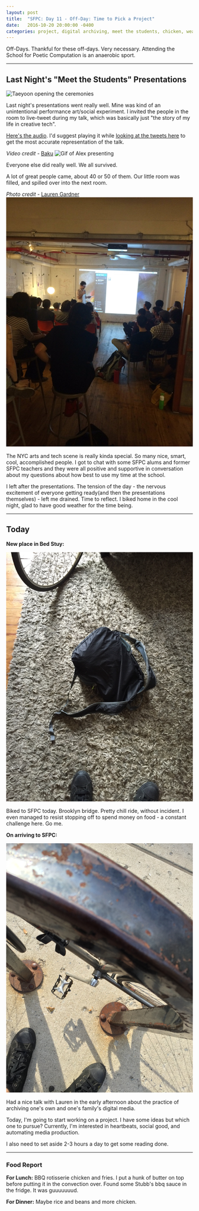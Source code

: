 ```yaml
---
layout: post
title:  "SFPC: Day 11 - Off-Day: Time to Pick a Project"
date:   2016-10-20 20:00:00 -0400
categories: project, digital archiving, meet the students, chicken, weather, scene
---
```


Off-Days. Thankful for these off-days. Very necessary. Attending the School for Poetic Computation is an anaerobic sport.

-----
<h2> Last Night's "Meet the Students" Presentations </h2>

![Taeyoon opening the ceremonies](/images/IMG_4528.gif)

Last night's presentations went really well. Mine was kind of an unintentional performance art/social experiment. I invited the people in the room to live-tweet during my talk, which was basically just "the story of my life in creative tech".

[Here's the audio](). I'd suggest playing it while [looking at the tweets here](https://twitter.com/search?q=%23sfpcsalon&src=typd) to get the most accurate representation of the talk.

*Video credit -* [Baku](www.baku89.com)
![Gif of Alex presenting](/images/bakuAlexPres.gif)

Everyone else did really well. We all survived.

A lot of great people came, about 40 or 50 of them. Our little room was filled, and spilled over into the next room.

*Photo credit -* [Lauren Gardner](https://twitter.com/poohlaga)
![The room of smart, nice, cool people](/images/101916_sfpcSalon_laurenGardner.jpg)

The NYC arts and tech scene is really kinda special. So many nice, smart, cool, accomplished people. I got to chat with some SFPC alums and former SFPC teachers and they were all positive and supportive in conversation about my questions about how best to use my time at the school.

I left after the presentations. The tension of the day - the nervous excitement of everyone getting ready(and then the presentations themselves) - left me drained. Time to reflect. I biked home in the cool night, glad to have good weather for the time being.

-----
<h2> Today </h2>

**New place in Bed Stuy:**

![Our Airbnb's Floor](/images/IMG_4540.JPG)

Biked to SFPC today. Brooklyn bridge. Pretty chill ride, without incident. I even managed to resist stopping off to spend money on food - a constant challenge here. Go me.

**On arriving to SFPC:**

![Bike at SFPC](/images/IMG_4551.JPG)

Had a nice talk with Lauren in the early afternoon about the practice of archiving one's own and one's family's digital media.

Today, I'm going to start working on a project. I have some ideas but which one to pursue? Currently, I'm interested in heartbeats, social good, and automating media production.

I also need to set aside 2-3 hours a day to get some reading done.

-----

<h3> Food Report </h3>

**For Lunch:** BBQ rotisserie chicken and fries. I put a hunk of butter on top before putting it in the convection over. Found some Stubb's bbq sauce in the fridge. It was guuuuuuud.

**For Dinner:** Maybe rice and beans and more chicken.
